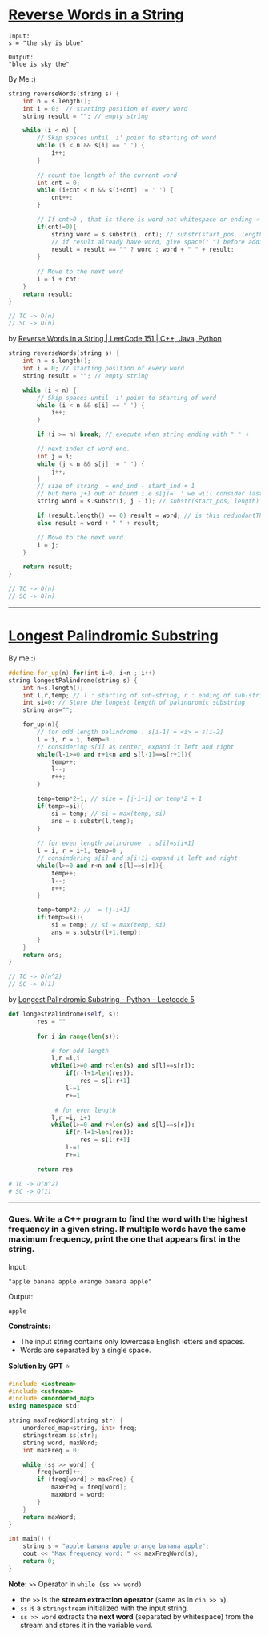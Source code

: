 
# [Reverse Words in a String](https://leetcode.com/problems/reverse-words-in-a-string/)
```
Input: 
s = "the sky is blue"

Output:
"blue is sky the"
```

By Me :)
```cpp
string reverseWords(string s) {
	int n = s.length();
	int i = 0;  // starting position of every word
	string result = ""; // empty string

	while (i < n) {
		// Skip spaces until 'i' point to starting of word
		while (i < n && s[i] == ' ') {
			i++;
		}
		
		// count the length of the current word
		int cnt = 0;
		while (i+cnt < n && s[i+cnt] != ' ') {
			cnt++;
		}

		// If cnt>0 , that is there is word not whitespace or ending ⭐
		if(cnt!=0){
			string word = s.substr(i, cnt); // substr(start_pos, length)
			// if result already have word, give space(" ") before adding next word
			result = result == "" ? word : word + " " + result;
		}
		
		// Move to the next word
		i = i + cnt;
	}
	return result;
}

// TC -> O(n)
// SC -> O(n)
```

by [Reverse Words in a String | LeetCode 151 | C++, Java, Python](https://www.youtube.com/watch?v=vhnRAaJybpA&ab_channel=KnowledgeCenter)
```cpp
string reverseWords(string s) {
	int n = s.length();
	int i = 0; // starting position of every word
	string result = ""; // empty string

	while (i < n) {
		// Skip spaces until 'i' point to starting of word
		while (i < n && s[i] == ' ') {
			i++;
		}

		if (i >= n) break; // execute when string ending with " " ⭐

		// next index of word end.
		int j = i;
		while (j < n && s[j] != ' ') {
			j++;
		}
		// size of string  = end_ind - start_ind + 1
		// but here j+1 out of bound i.e s[j]=' ' we will consider last index = j-1
		string word = s.substr(i, j - i); // substr(start_pos, length)

		if (result.length() == 0) result = word; // is this redundantThis avoids adding an extra space at the end when `result` is initially empty.
		else result = word + " " + result;

		// Move to the next word
		i = j;
	}

	return result;
}

// TC -> O(n)
// SC -> O(n)
```

---

# [Longest Palindromic Substring](https://leetcode.com/problems/longest-palindromic-substring/)

By me :)

```cpp
#define for_up(n) for(int i=0; i<n ; i++)
string longestPalindrome(string s) {
	int n=s.length();
	int l,r,temp; // l : starting of sub-string, r : ending of sub-string
	int si=0; // Store the longest length of palindromic substring
	string ans="";

	for_up(n){
		// for odd length palindrome : s[i-1] = <i> = s[i-2]
		l = i, r = i, temp=0 ;
		// considering s[i] as center, expand it left and right
		while(l-1>=0 and r+1<n and s[l-1]==s[r+1]){
			temp++;
			l--;
			r++;
		}

		temp=temp*2+1; // size = [j-i+1] or temp*2 + 1
		if(temp>=si){
			si = temp; // si = max(temp, si)
			ans = s.substr(l,temp);
		}
		
		// for even length palindrome  : s[i]=s[i+1]
		l = i, r = i+1, temp=0 ;
		// consindering s[i] and s[i+1] expand it left and right
		while(l>=0 and r<n and s[l]==s[r]){
			temp++;
			l--;
			r++;
		}

		temp=temp*2; //  = [j-i+1]
		if(temp>=si){
			si = temp; // si = max(temp, si)
			ans = s.substr(l+1,temp);
		}
	}
	return ans;
}

// TC -> O(n^2)
// SC -> O(1)
```


by [Longest Palindromic Substring - Python - Leetcode 5](https://www.youtube.com/watch?v=XYQecbcd6_c&ab_channel=NeetCode)
```python
def longestPalindrome(self, s):
        res = ""
        
        for i in range(len(s)):

            # for odd length
            l,r =i,i
            while(l>=0 and r<len(s) and s[l]==s[r]):
                if(r-l+1>len(res)):
                    res = s[l:r+1]
                l-=1
                r+=1

             # for even length
            l,r =i, i+1
            while(l>=0 and r<len(s) and s[l]==s[r]):
                if(r-l+1>len(res)):
                    res = s[l:r+1]
                l-=1
                r+=1

        return res

# TC -> O(n^2)
# SC -> O(1)
```

---

### **Ques.** Write a C++ program to find the **word with the highest frequency** in a given string. If multiple words have the same maximum frequency, print the one that appears **first** in the string.
 
Input:  
```
"apple banana apple orange banana apple"
```

Output:  
```
apple
```

**Constraints:**
- The input string contains only lowercase English letters and spaces.
- Words are separated by a single space.

**Solution by GPT** ⭐
```cpp
#include <iostream>
#include <sstream>
#include <unordered_map>
using namespace std;

string maxFreqWord(string str) {
    unordered_map<string, int> freq;
    stringstream ss(str);
    string word, maxWord;
    int maxFreq = 0;

    while (ss >> word) {
        freq[word]++;
        if (freq[word] > maxFreq) {
            maxFreq = freq[word];
            maxWord = word;
        }
    }
    return maxWord;
}

int main() {
    string s = "apple banana apple orange banana apple";
    cout << "Max frequency word: " << maxFreqWord(s);
    return 0;
}
```

**Note:** `>>` Operator in `while (ss >> word)`
- the `>>` is the **stream extraction operator** (same as in `cin >> x`).
- `ss` is a `stringstream` initialized with the input string.
- `ss >> word` extracts the **next word** (separated by whitespace) from the stream and stores it in the variable `word`.
    